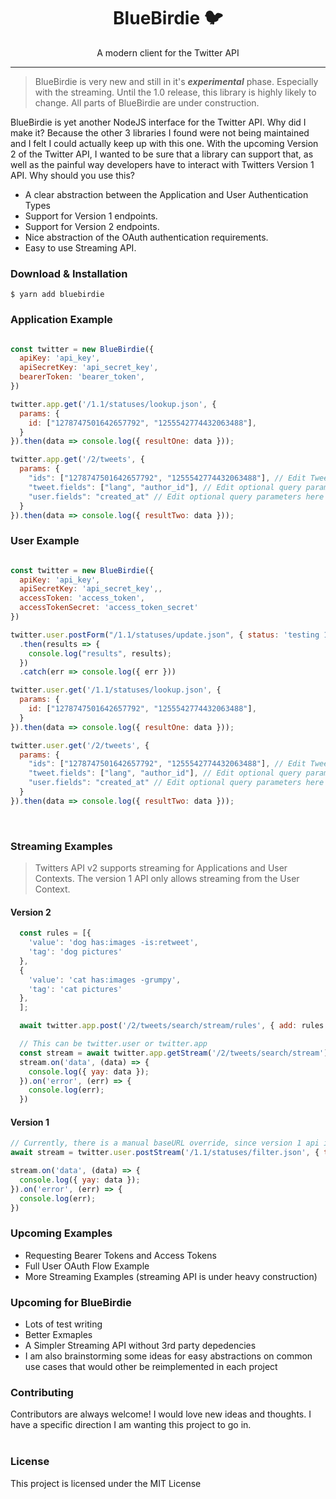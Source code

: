 <!-- <p align="center"><img src="logo.png" /></p> -->

<h1 align="center"> BlueBirdie 🐦</h1>

<p align="center"> A modern client for the Twitter API </p>

<hr/>

> BlueBirdie is very new and still in it's ***experimental*** phase. Especially with the streaming. Until the 1.0 release, this library is highly likely to change. All parts of BlueBirdie are under construction.

<p>BlueBirdie is yet another NodeJS interface for the Twitter API. Why did I make it? Because the other 3 libraries I found were not being maintained and I felt I could actually keep up with this one. With the upcoming Version 2 of the Twitter API, I wanted to be sure that a library can support that, as well as the painful way developers have to interact with Twitters Version 1 API. Why should you use this?</p>

<ul>
  <li>A clear abstraction between the Application and User Authentication Types</li>
  <li>Support for Version 1 endpoints.</li>
  <li>Support for Version 2 endpoints.</li>
  <li>Nice abstraction of the OAuth authentication requirements.</li>
  <li>Easy to use Streaming API.</li>
</ul>

<h3> Download & Installation </h3>

```shell
$ yarn add bluebirdie
```


<h3> Application Example </h3>

```javascript

const twitter = new BlueBirdie({
  apiKey: 'api_key',
  apiSecretKey: 'api_secret_key',
  bearerToken: 'bearer_token',
})

twitter.app.get('/1.1/statuses/lookup.json', {
  params: {
    id: ["1278747501642657792", "1255542774432063488"],
  }
}).then(data => console.log({ resultOne: data }));

twitter.app.get('/2/tweets', {
  params: {
    "ids": ["1278747501642657792", "1255542774432063488"], // Edit Tweet IDs to look up
    "tweet.fields": ["lang", "author_id"], // Edit optional query parameters here
    "user.fields": "created_at" // Edit optional query parameters here
  }
}).then(data => console.log({ resultTwo: data }));

```

<h3> User Example </h3>

```javascript

const twitter = new BlueBirdie({
  apiKey: 'api_key',
  apiSecretKey: 'api_secret_key',,
  accessToken: 'access_token',
  accessTokenSecret: 'access_token_secret'
})

twitter.user.postForm("/1.1/statuses/update.json", { status: 'testing 12345' })
  .then(results => {
    console.log("results", results);
  })
  .catch(err => console.log({ err }))

twitter.user.get('/1.1/statuses/lookup.json', {
  params: {
    id: ["1278747501642657792", "1255542774432063488"],
  }
}).then(data => console.log({ resultOne: data }));

twitter.user.get('/2/tweets', {
  params: {
    "ids": ["1278747501642657792", "1255542774432063488"], // Edit Tweet IDs to look up
    "tweet.fields": ["lang", "author_id"], // Edit optional query parameters here
    "user.fields": "created_at" // Edit optional query parameters here
  }
}).then(data => console.log({ resultTwo: data }));
```
<br/>

<h3> Streaming Examples </h3>

> Twitters API v2 supports streaming for Applications and User Contexts. The version 1 API only allows streaming from the User Context.

<h4> Version 2 </h4>

```javascript
  const rules = [{
    'value': 'dog has:images -is:retweet',
    'tag': 'dog pictures'
  },
  {
    'value': 'cat has:images -grumpy',
    'tag': 'cat pictures'
  },
  ];

  await twitter.app.post('/2/tweets/search/stream/rules', { add: rules });

  // This can be twitter.user or twitter.app
  const stream = await twitter.app.getStream('/2/tweets/search/stream');
  stream.on('data', (data) => {
    console.log({ yay: data });
  }).on('error', (err) => {
    console.log(err);
  })
```

<h4> Version 1 </h4>

```javascript
// Currently, there is a manual baseURL override, since version 1 api is on a different domain. If the bluebird client instance is only going to be used for version 1 stream, the domain can be set in the config.
await stream = twitter.user.postStream('/1.1/statuses/filter.json', { track: 'jojo' }, { baseURL: 'https://stream.twitter.com' });

stream.on('data', (data) => {
  console.log({ yay: data });
}).on('error', (err) => {
  console.log(err);
})
```

<h3> Upcoming Examples</h3>
<ul>
  <li>Requesting Bearer Tokens and Access Tokens</li>
  <li>Full User OAuth Flow Example</li>
  <li>More Streaming Examples (streaming API is under heavy construction)</li>
</ul>

<h3> Upcoming for BlueBirdie</h3>
<ul>
  <li>Lots of test writing</li>
  <li>Better Exmaples</li>
  <li>A Simpler Streaming API without 3rd party depedencies</li>
  <li>I am also brainstorming some ideas for easy abstractions on common use cases that would other be reimplemented in each project</li>
</ul>

<h3>Contributing</h3>
Contributors are always welcome! I would love new ideas and thoughts. I have a specific direction I am wanting this project to go in.
<br/><br/>
<h3>License</h3>
This project is licensed under the MIT License
